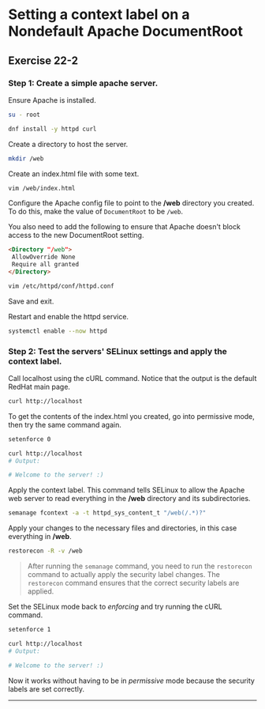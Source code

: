 # Setting a context label on a Nondefault Apache DocumentRoot
## Exercise 22-2


### Step 1: Create a simple apache server.

Ensure Apache is installed.

```bash
su - root 

dnf install -y httpd curl
```

Create a directory to host the server.

```bash
mkdir /web
```

Create an index.html file with some text.

```bash
vim /web/index.html
```

Configure the Apache config file to point to the **/web** directory you created. To do this, make the value of `DocumentRoot` to be `/web`.

You also need to add the following to ensure that Apache doesn't block access to the new DocumentRoot setting.

```html 
<Directory "/web">
 AllowOverride None
 Require all granted
</Directory>
```

```bash
vim /etc/httpd/conf/httpd.conf 
```

Save and exit.

Restart and enable the httpd service.

```bash
systemctl enable --now httpd
```


### Step 2: Test the servers' SELinux settings and apply the context label.

Call localhost using the cURL command. Notice that the output is the default RedHat main page.

```bash
curl http://localhost
```

To get the contents of the index.html you created, go into permissive mode, then try the same command again.

```bash
setenforce 0

curl http://localhost
# Output:

# Welcome to the server! :) 
```

Apply the context label. This command tells SELinux to allow the Apache web server to read everything in the **/web** directory and its subdirectories. 

```bash
semanage fcontext -a -t httpd_sys_content_t "/web(/.*)?"
```

Apply your changes to the necessary files and directories, in this case everything in **/web**.

```bash
restorecon -R -v /web
```

> After running the `semanage` command, you need to run the `restorecon` command to actually apply the security label changes. The `restorecon` command ensures that the correct security labels are applied. 

Set the SELinux mode back to *enforcing* and try running the cURL command. 

```bash
setenforce 1

curl http://localhost
# Output:

# Welcome to the server! :) 
```

Now it works without having to be in *permissive* mode because the security labels are set correctly.


---